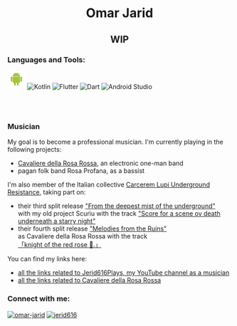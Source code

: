 <h1 align="center">Omar Jarid</h1>
<h2 align="center">WIP</h3>

<h3 align="left">Languages and Tools:</h3>
<p align="left">
    <img src="https://raw.githubusercontent.com/devicons/devicon/master/icons/android/android-original-wordmark.svg" alt="Android" width="40" height="40"/> 
    <img src="https://www.vectorlogo.zone/logos/kotlinlang/kotlinlang-icon.svg" alt="Kotlin" width="40" height="40"/> 
    <img src="https://www.vectorlogo.zone/logos/flutterio/flutterio-icon.svg" alt="Flutter" width="40" height="40"/> 
    <img src="https://www.vectorlogo.zone/logos/dartlang/dartlang-icon.svg" alt="Dart" width="40" height="40"/> 
    <img src="https://cdn.jsdelivr.net/gh/devicons/devicon@latest/icons/androidstudio/androidstudio-original.svg" alt="Android Studio" width="40" height="40" />
</p>
<br><br> 
<!-- <p align="left">
  <img src="https://cdn.jsdelivr.net/gh/devicons/devicon@latest/icons/oracle/oracle-original.svg" alt="Oracle" width="40" height="40" /> (PL/SQL and Forms 6i)
</p>
<br><br>
<p align="left">
    <img src="https://cdn.jsdelivr.net/gh/devicons/devicon@latest/icons/html5/html5-original-wordmark.svg" alt="HTML 5" width="40" height="40" />
    <img src="https://cdn.jsdelivr.net/gh/devicons/devicon@latest/icons/css3/css3-original-wordmark.svg" alt="CSS 3" width="40" height="40" />          
    <img src="https://cdn.jsdelivr.net/gh/devicons/devicon@latest/icons/react/react-original-wordmark.svg" alt="React.js" width="40" height="40" />
    <img src="https://cdn.jsdelivr.net/gh/devicons/devicon@latest/icons/java/java-original.svg" alt="Java" width="40" height="40" />
</p>
<br><br> 
<h4>Currently learning:</h4>
<p align="left">  
    <img src="https://cdn.jsdelivr.net/gh/devicons/devicon@latest/icons/apple/apple-original.svg" alt="iOS" width="40" height="40" />
    <img src="https://cdn.jsdelivr.net/gh/devicons/devicon@latest/icons/swift/swift-original.svg" alt="Swift" width="40" height="40" />
    <img src="https://cdn.jsdelivr.net/gh/devicons/devicon@latest/icons/xcode/xcode-original.svg" alt="Xcode" width="40" height="40" />            
  </a>
</p>
<p align="left">
    <img src="https://cdn.jsdelivr.net/gh/devicons/devicon@latest/icons/rust/rust-original.svg" alt="Rust" width="40" height="40" />
</p>
<p align="left">
    <img src="https://cdn.jsdelivr.net/gh/devicons/devicon@latest/icons/python/python-original.svg" alt="Python" width="40" height="40" />
</p>
<p align="left">
    <img src="https://cdn.jsdelivr.net/gh/devicons/devicon@latest/icons/spring/spring-original.svg" alt="Spring" width="40" height="40" />
</p>  -->

<!-- <h3>The Odin Project - Projects so far</h3>
<a href="https://omar-jarid.github.io/odin-recipes/">Recipes</a> -->

<h3 align="left">Musician</h3>
My goal is to become a professional musician. I'm currently playing in the following projects:<br>
<ul>
    <li> <a href="https://cavalieredellarosarossa.bandcamp.com">Cavaliere della Rosa Rossa</a>, an electronic one-man band</li>
    <li> pagan folk band Rosa Profana, as a bassist</li>
</ul>

 
I'm also member of the Italian collective <a href="https://instagram.com/carceremlupiur" target="blank">Carcerem Lupi Underground Resistance</a>, taking part on:<br>
<ul>
    <li>their third split release <a href="https://carceremlupiur.bandcamp.com/album/from-the-deepest-mist-of-the-underground">"From the deepest mist of the underground"</a><br> with my old project Scurìu with the track <a href="https://carceremlupiur.bandcamp.com/track/score-for-a-scene-ov-death-underneath-a-starry-night">"Score for a scene ov death underneath a starry night"</a></li>
    <li>their fourth split release <a href="https://carceremlupiur.bandcamp.com/album/melodies-from-the-ruins">"Melodies from the Ruins"</a><br> as Cavaliere della Rosa Rossa with the track <a href="https://carceremlupiur.bandcamp.com/track/knight-of-the-red-rose">「knight of the red rose 🌹.」</a></li>
</ul>

You can find my links here:<br>
<ul>
    <li><a href="https://linktr.ee/jerid616plays">all the links related to Jerid616Plays, my YouTube channel as a musician</a></li>
    <li><a href="https://linktr.ee/cavalieredellarosarossa">all the links related to Cavaliere della Rosa Rossa</a></li>
</ul>

<!---
omar-jarid/omar-jarid is a ✨ special ✨ repository because its `README.md` (this file) appears on your GitHub profile.
You can click the Preview link to take a look at your changes.
--->

<!-- <h3 align="left">Other skills</h3>
<h4>Currently learning:</h4>
<p align="left">  
    <img src="https://cdn.jsdelivr.net/gh/devicons/devicon@latest/icons/figma/figma-original.svg" alt="Figma" width="40" height="40" />
    <img src="https://cdn.jsdelivr.net/gh/devicons/devicon@latest/icons/unity/unity-plain-wordmark.svg" alt="Unity" width="40" height="40" />
</p>
<br><br> -->

<h3 align="left">Connect with me:</h3>
<p align="left">
<a href="https://linkedin.com/in/omar-jarid" target="blank"><img align="center" src="https://raw.githubusercontent.com/rahuldkjain/github-profile-readme-generator/master/src/images/icons/Social/linked-in-alt.svg" alt="omar-jarid" height="30" width="40" /></a>
<a href="https://instagram.com/jerid616" target="blank"><img align="center" src="https://raw.githubusercontent.com/rahuldkjain/github-profile-readme-generator/master/src/images/icons/Social/instagram.svg" alt="jerid616" height="30" width="40" /></a>
</p>
